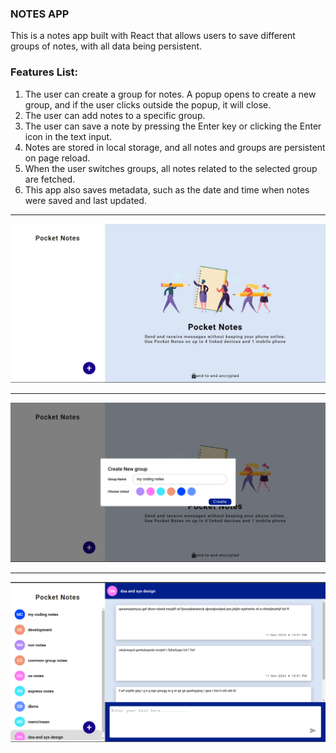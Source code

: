 ### NOTES APP
This is a notes app built with React that allows users to save different groups of notes, with all data being persistent.

### Features List:

1. The user can create a group for notes. A popup opens to create a new group, and if the user clicks outside the popup, it will close.
2. The user can add notes to a specific group.
3. The user can save a note by pressing the Enter key or clicking the Enter icon in the text input.
4. Notes are stored in local storage, and all notes and groups are persistent on page reload.
5. When the user switches groups, all notes related to the selected group are fetched.
6. This app also saves metadata, such as the date and time when notes were saved and last updated.

**************************************************************************************************************************

![Alt text](https://github.com/rajsingh-19/Notes-App/blob/6ec21a0bbe77b03d3ef2d3e2c191391e2e7ad434/Screenshot%20(85).png)
**************************************************************************************************************************
![Alt text](https://github.com/rajsingh-19/Notes-App/blob/d25d74081cccf5ebe68475d9fa5fee18d1e473a0/Screenshot%20(86).png)
**************************************************************************************************************************
![Alt text](https://github.com/rajsingh-19/Notes-App/blob/3c86227f3436994c8a7d5179bdb93b9de73e161b/Screenshot%20(87).png)
